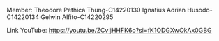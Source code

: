 Member:
Theodore Pethica Thung-C14220130
Ignatius Adrian Husodo-C14220134
Gelwin Alfito-C14220295

Link YouTube:
https://youtu.be/ZCvIjHHFK6o?si=fK1ODGXwOkAx0GBG 
